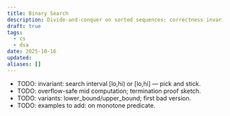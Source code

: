 ```yaml
---
title: Binary Search
description: Divide-and-conquer on sorted sequences; correctness invariants.
draft: true
tags:
  - cs
  - dsa
date: 2025-10-16
updated:
aliases: []
---
```

- TODO: invariant: search interval [lo,hi) or [lo,hi] — pick and stick.
- TODO: overflow-safe mid computation; termination proof sketch.
- TODO: variants: lower_bound/upper_bound; first bad version.
- TODO: examples to add: on monotone predicate.
